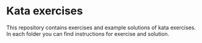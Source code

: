 # Kata exercises
This repository contains exercises and example solutions of kata exercises.
In each folder you can find instructions for exercise and solution.